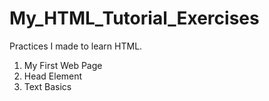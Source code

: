# My_HTML_Tutorial_Exercises

Practices I made to learn HTML.

  1) My First Web Page
  2) Head Element
  3) Text Basics

